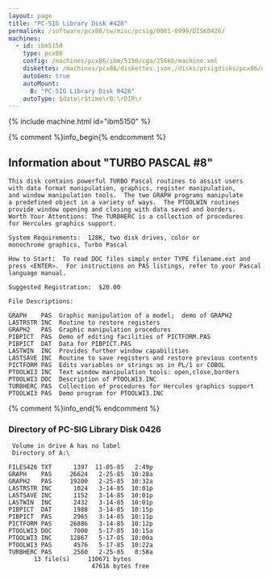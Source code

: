 ```yaml
---
layout: page
title: "PC-SIG Library Disk #426"
permalink: /software/pcx86/sw/misc/pcsig/0001-0999/DISK0426/
machines:
  - id: ibm5150
    type: pcx86
    config: /machines/pcx86/ibm/5150/cga/256kb/machine.xml
    diskettes: /machines/pcx86/diskettes.json,/disks/pcsigdisks/pcx86/diskettes.json
    autoGen: true
    autoMount:
      B: "PC-SIG Library Disk 0426"
    autoType: $date\r$time\rB:\rDIR\r
---
```


{% include machine.html id="ibm5150" %}

{% comment %}info_begin{% endcomment %}

## Information about "TURBO PASCAL #8"

    This disk contains powerful TURBO Pascal routines to assist users
    with data format manipulation, graphics, register manipulation,
    and window manipulation tools.  The two GRAPH programs manipulate
    a predefined object in a variety of ways.  The PTOOLWIN routines
    provide window opening and closing with data saved and borders.
    Worth Your Attentions: The TURBHERC is a collection of procedures
    for Hercules graphics support.
    
    System Requirements:  128K, two disk drives, color or
    monochrome graphics, Turbo Pascal
    
    How to Start:  To read DOC files simply enter TYPE filename.ext and
    press <ENTER>.  For instructions on PAS listings, refer to your Pascal
    language manual.
    
    Suggested Registration:  $20.00
    
    File Descriptions:
    
    GRAPH    PAS  Graphic manipulation of a model;  demo of GRAPH2
    LASTRSTR INC  Routine to restore registers
    GRAPH2   PAS  Graphic manipulation procedures
    PIBPICT  PAS  Demo of editing facilities of PICTFORM.PAS
    PIBPICT  DAT  Data for PIBPICT.PAS
    LASTWIN  INC  Provides further window capabilities
    LASTSAVE INC  Routine to save registers and restore previous contents
    PICTFORM PAS  Edits variables or strings as in PL/1 or COBOL
    PTOOLWI3 INC  Text window manipulation tools: open,close,borders
    PTOOLWI3 DOC  Description of PTOOLWI3.INC
    TURBHERC PAS  Collection of procedures for Hercules graphics support
    PTOOLWI3 PAS  Demo program for PTOOLWI3.INC
{% comment %}info_end{% endcomment %}


### Directory of PC-SIG Library Disk 0426

     Volume in drive A has no label
     Directory of A:\

    FILES426 TXT      1397  11-05-85   2:49p
    GRAPH    PAS     26624   2-25-85  10:28a
    GRAPH2   PAS     19200   2-25-85  10:32a
    LASTRSTR INC      1024   3-14-85  10:01p
    LASTSAVE INC      1152   3-14-85  10:01p
    LASTWIN  INC      2432   3-14-85  10:01p
    PIBPICT  DAT      1988   3-14-85  10:15p
    PIBPICT  PAS      2965   3-14-85  10:11p
    PICTFORM PAS     26886   3-14-85  10:12p
    PTOOLWI3 DOC      7000   5-17-85  10:15a
    PTOOLWI3 INC     12867   5-17-85  10:00a
    PTOOLWI3 PAS      4576   5-17-85  10:22a
    TURBHERC PAS      2560   2-25-85   8:58a
           13 file(s)     110671 bytes
                           47616 bytes free
